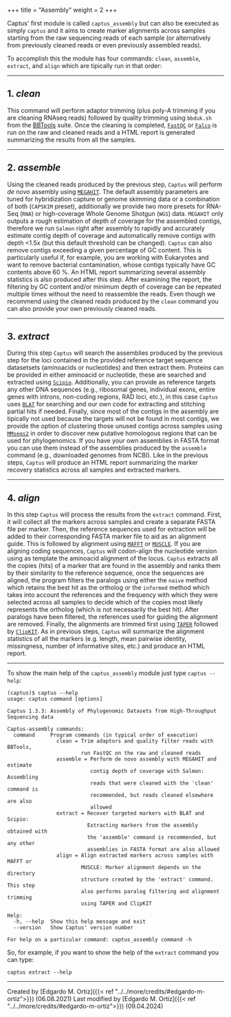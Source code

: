 +++
title = "Assembly"
weight = 2
+++

Captus' first module is called `captus_assembly` but can also be executed as simply `captus` and it aims to create marker alignments across samples starting from the raw sequencing reads of each sample (or alternatively from previously cleaned reads or even previously assembled reads).

To accomplish this the module has four commands: `clean`, `assemble`, `extract`, and `align` which are tipically run in that order:
___
## 1. *clean*
This command will perform adaptor trimming (plus poly-A trimming if you are cleaning RNAseq reads) followed by quality trimming using `bbduk.sh` from the [BBTools](https://jgi.doe.gov/data-and-tools/bbtools/) suite. Once the cleaning is completed, [`FastQC`](https://www.bioinformatics.babraham.ac.uk/projects/fastqc/) or [`Falco`](https://github.com/smithlabcode/falco) is run on the raw and cleaned reads and a HTML report is generated summarizing the results from all the samples.
___
## 2. *assemble*
Using the cleaned reads produced by the previous step, `Captus` will perform *de novo* assembly using [`MEGAHIT`](https://github.com/voutcn/megahit). The default assembly parameters are tuned for hybridization capture or genome skimming data or a combination of both (`CAPSKIM` preset), additionally we provide two more presets for RNA-Seq (`RNA`) or high-coverage Whole Genome Shotgun (`WGS`) data. `MEGAHIT` only outputs a rough estimation of depth of coverage for the assembled contigs, therefore we run `Salmon` right after assembly to rapidly and accurately estimate contig depth of coverage and automatically remove contigs with depth <1.5x (but this default threshold can be changed). `Captus` can also remove contigs exceeding a given percentage of GC content. This is particularly useful if, for example, you are working with Eukaryotes and want to remove bacterial contamination, whose contigs typically have GC contents above 60 %. An HTML report summarizing several assembly statistics is also produced after this step. After examining the report, the filtering by GC content and/or minimum depth of coverage can be repeated multiple times without the need to reassemble the reads. Even though we recommend using the cleaned reads produced by the `clean` command you can also provide your own previously cleaned reads.
___
## 3. *extract*
During this step `Captus` will search the assemblies produced by the previous step for the loci contained in the provided reference target sequence datasetsets (aminoacids or nucleotides) and then extract them. Proteins can be provided in either aminoacid or nucleotide, these are searched and extracted using [`Scipio`](https://www.webscipio.org/). Additionally, you can provide as reference targets any other DNA sequences (e.g., ribosomal genes, individual exons, entire genes with introns, non-coding regions, RAD loci, etc.), in this case `Captus` uses [`BLAT`](http://hgdownload.soe.ucsc.edu/admin/exe/) for searching and our own code for extracting and stitching partial hits if needed. Finally, since most of the contigs in the assembly are tipically not used because the targets will not be found in most contigs, we provide the option of clustering those unused contigs across samples using [`MMseqs2`](https://github.com/soedinglab/MMseqs2) in order to discover new putative homologous regions that can be used for phylogenomics. If you have your own assemblies in FASTA format you can use them instead of the assemblies produced by the `assemble` command (e.g., downloaded genomes from NCBI). Like in the previous steps, `Captus` will produce an HTML report summarizing the marker recovery statistics across all samples and extracted markers.
___
## 4. *align*
In this step `Captus` will process the results from the `extract` command. First, it will collect all the markers across samples and create a separate FASTA file per marker. Then, the reference sequences used for extraction will be added to their corresponding FASTA marker file to aid as an alignment guide. This is followed by alignment using [`MAFFT`](https://mafft.cbrc.jp/alignment/software/) or [`MUSCLE`](https://www.drive5.com/muscle/). If you are aligning coding sequences, `Captus` will codon-align the nucleotide version using as template the aminoacid alignment of the locus. `Captus` extracts all the copies (hits) of a marker that are found in the assembly and ranks them by their similarity to the reference sequence, once the sequences are aligned, the program filters the paralogs using either the `naive` method which retains the best hit as the ortholog or the `informed` method which takes into account the references and the frequency with which they were selected across all samples to decide which of the copies most likely represents the ortholog (which is not necessarily the best hit). After paralogs have been filtered, the references used for guiding the alignment are removed. Finally, the alignments are trimmed first using [`TAPER`](https://github.com/chaoszhang/TAPER) followed by [`ClipKIT`](https://github.com/JLSteenwyk/ClipKIT). As in previous steps, `Captus` will summarize the alignment statistics of all the markers (e.g. length, mean pairwise identity, missingness, number of informative sites, etc.) and produce an HTML report.
___
To show the main help of the `captus_assembly` module just type `captus --help`:
```console
(captus)$ captus --help
usage: captus command [options]

Captus 1.3.3: Assembly of Phylogenomic Datasets from High-Throughput Sequencing data

Captus-assembly commands:
  command     Program commands (in typical order of execution)
                clean = Trim adaptors and quality filter reads with BBTools,
                        run FastQC on the raw and cleaned reads
                assemble = Perform de novo assembly with MEGAHIT and estimate
                           contig depth of coverage with Salmon: Assembling
                           reads that were cleaned with the 'clean' command is
                           recommended, but reads cleaned elsewhere are also
                           allowed
                extract = Recover targeted markers with BLAT and Scipio:
                          Extracting markers from the assembly obtained with
                          the 'assemble' command is recommended, but any other
                          assemblies in FASTA format are also allowed
                align = Align extracted markers across samples with MAFFT or
                        MUSCLE: Marker alignment depends on the directory
                        structure created by the 'extract' command. This step
                        also performs paralog filtering and alignment trimming
                        using TAPER and ClipKIT

Help:
  -h, --help  Show this help message and exit
  --version   Show Captus' version number

For help on a particular command: captus_assembly command -h
```

So, for example, if you want to show the help of the `extract` command you can type:
```console
captus extract --help
```

___
Created by [Edgardo M. Ortiz]({{< ref "../../more/credits/#edgardo-m-ortiz">}}) (06.08.2021)
Last modified by [Edgardo M. Ortiz]({{< ref "../../more/credits/#edgardo-m-ortiz">}}) (09.04.2024)